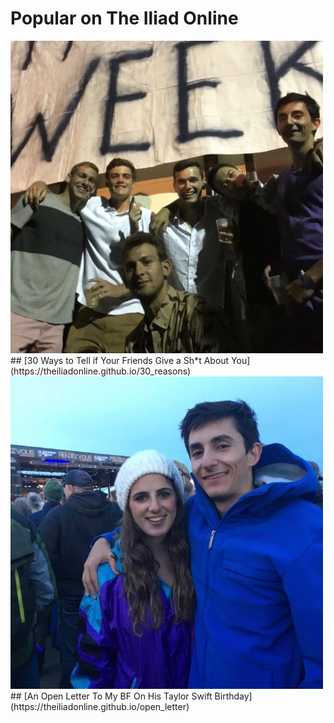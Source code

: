 <div class="popular">
  <h1>Popular on The Iliad Online</h1>
</div>
<a href="https://theiliadonline.github.io/30_reasons">
  <img src="/sam_friends.jpg" alt="Sam with friends" width="500" height="500" />
</a>
## [30 Ways to Tell if Your Friends Give a Sh*t About You](https://theiliadonline.github.io/30_reasons)

<a href="https://theiliadonline.github.io/open_letter">
    <img src="/samandme.jpg" alt="Sam with me" width="500" height="500" />
</a>
## [An Open Letter To My BF On His Taylor Swift Birthday](https://theiliadonline.github.io/open_letter)
